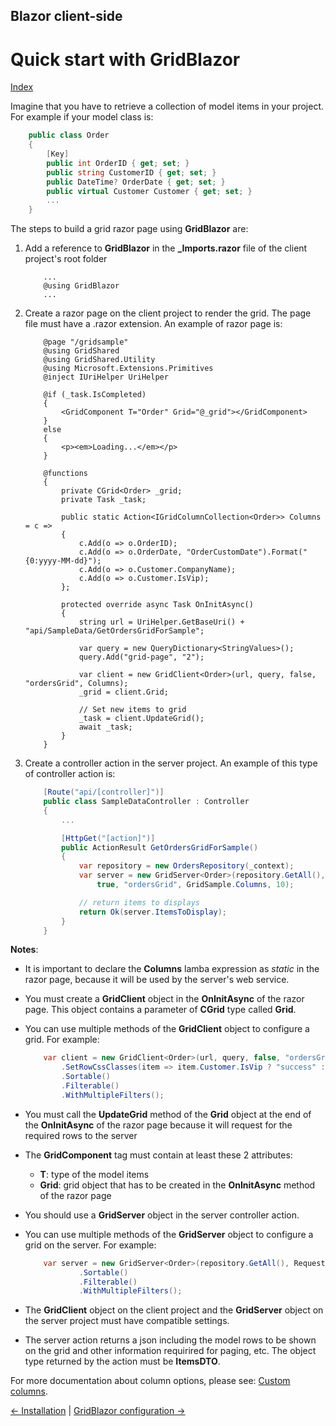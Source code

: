 ## Blazor client-side

# Quick start with GridBlazor

[Index](Documentation.md)

Imagine that you have to retrieve a collection of model items in your project. For example if your model class is:
    
```c#
    public class Order
    {
        [Key]
        public int OrderID { get; set; }
        public string CustomerID { get; set; }
        public DateTime? OrderDate { get; set; }
        public virtual Customer Customer { get; set; }
        ...
    }
```

The steps to build a grid razor page using **GridBlazor** are:

1. Add a reference to **GridBlazor** in the **_Imports.razor** file of the client project's root folder

    ```razor
        ...
        @using GridBlazor
        ...
    ```

2. Create a razor page on the client project to render the grid. The page file must have a .razor extension. An example of razor page is:

    ```razor
        @page "/gridsample"
        @using GridShared
        @using GridShared.Utility
        @using Microsoft.Extensions.Primitives
        @inject IUriHelper UriHelper

        @if (_task.IsCompleted)
        {
            <GridComponent T="Order" Grid="@_grid"></GridComponent>
        }
        else
        {
            <p><em>Loading...</em></p>
        }

        @functions
        {
            private CGrid<Order> _grid;
            private Task _task;

            public static Action<IGridColumnCollection<Order>> Columns = c =>
            {
                c.Add(o => o.OrderID);
                c.Add(o => o.OrderDate, "OrderCustomDate").Format("{0:yyyy-MM-dd}");
                c.Add(o => o.Customer.CompanyName);
                c.Add(o => o.Customer.IsVip);
            };

            protected override async Task OnInitAsync()
            {
                string url = UriHelper.GetBaseUri() + "api/SampleData/GetOrdersGridForSample";

                var query = new QueryDictionary<StringValues>();
                query.Add("grid-page", "2");

                var client = new GridClient<Order>(url, query, false, "ordersGrid", Columns);
                _grid = client.Grid;

                // Set new items to grid
                _task = client.UpdateGrid();
                await _task;
            }
        }
    ```

3. Create a controller action in the server project. An example of this type of controller action is: 

    ```c#
        [Route("api/[controller]")]
        public class SampleDataController : Controller
        {
            ...

            [HttpGet("[action]")]
            public ActionResult GetOrdersGridForSample()
            {
                var repository = new OrdersRepository(_context);
                var server = new GridServer<Order>(repository.GetAll(), Request.Query,
                    true, "ordersGrid", GridSample.Columns, 10);

                // return items to displays
                return Ok(server.ItemsToDisplay);
            }
        }
    ```

**Notes**:
* It is important to declare the **Columns** lamba expression as *static* in the razor page, because it will be used by the server's web service.

* You must create a **GridClient** object in the **OnInitAsync** of the razor page. This object contains a parameter of **CGrid** type called **Grid**. 

* You can use multiple methods of the **GridClient** object to configure a grid. For example:
    ```c#
        var client = new GridClient<Order>(url, query, false, "ordersGrid", Columns, locale)
            .SetRowCssClasses(item => item.Customer.IsVip ? "success" : string.Empty)
            .Sortable()
            .Filterable()
            .WithMultipleFilters();
    ```

* You must call the **UpdateGrid** method of the **Grid** object at the end of the **OnInitAsync** of the razor page because it will request for the required rows to the server

* The **GridComponent** tag must contain at least these 2 attributes:
    * **T**: type of the model items
    * **Grid**: grid object that has to be created in the **OnInitAsync** method of the razor page

* You should use a **GridServer** object in the server controller action. 

* You can use multiple methods of the **GridServer** object to configure a grid on the server. For example:
    ```c#
        var server = new GridServer<Order>(repository.GetAll(), Request.Query, true, "ordersGrid", columns, 10)
                .Sortable()
                .Filterable()
                .WithMultipleFilters();
    ```

* The **GridClient** object on the client project and the **GridServer** object on the server project must have compatible settings.

* The server action returns a json including the model rows to be shown on the grid and other information requirired for paging, etc. The object type returned by the action must be **ItemsDTO<T>**.

For more documentation about column options, please see: [Custom columns](Custom_columns.md).

[<- Installation](Installation.md) | [GridBlazor configuration ->](GridBlazor_configuration.md)